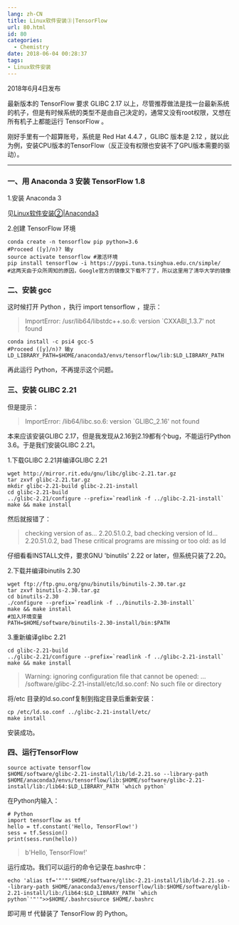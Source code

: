 ```yaml
---
lang: zh-CN
title: Linux软件安装③|TensorFlow
url: 80.html
id: 80
categories:
  - Chemistry
date: 2018-06-04 00:28:37
tags:
- Linux软件安装
---
```


2018年6月4日发布

最新版本的 TensorFlow 要求 GLIBC 2.17 以上，尽管推荐做法是找一台最新系统的机子，但是有时候系统的类型不是由自己决定的，通常又没有root权限，又想在所有机子上都能运行 TensorFlow 。

刚好手里有一个超算账号，系统是 Red Hat 4.4.7 ，GLIBC 版本是 2.12 ，就以此为例，安装CPU版本的TensorFlow（反正没有权限也安装不了GPU版本需要的驱动）。

* * *

### 一、用 Anaconda 3 安装 TensorFlow 1.8

1.安装 Anaconda 3

见[Linux软件安装②|Anaconda3](https://njzjz.win/#/posts/18)

2.创建 TensorFlow 环境

    conda create -n tensorflow pip python=3.6
    #Proceed ([y]/n)? 输y
    source activate tensorflow #激活环境
    pip install tensorflow -i https://pypi.tuna.tsinghua.edu.cn/simple/
    #这两天由于众所周知的原因，Google官方的镜像又下载不了了，所以这里用了清华大学的镜像

### 二、安装 gcc

这时候打开 Python ，执行 import tensorflow ，提示：

> ImportError: /usr/lib64/libstdc++.so.6: version `CXXABI_1.3.7' not found

    conda install -c psi4 gcc-5 
    #Proceed ([y]/n)? 输y
    LD_LIBRARY_PATH=$HOME/anaconda3/envs/tensorflow/lib:$LD_LIBRARY_PATH

再此运行 Python，不再提示这个问题。

### 三、安装 GLIBC 2.21

但是提示：

> ImportError: /lib64/libc.so.6: version `GLIBC_2.16' not found

本来应该安装GLIBC 2.17，但是我发现从2.16到2.19都有个bug，不能运行Python 3.6。于是我们安装GLIBC 2.21。

1.下载GLIBC 2.21并编译GLIBC 2.21

    wget http://mirror.rit.edu/gnu/libc/glibc-2.21.tar.gz
    tar zxvf glibc-2.21.tar.gz
    mkdir glibc-2.21-build glibc-2.21-install
    cd glibc-2.21-build
    ../glibc-2.21/configure --prefix=`readlink -f ../glibc-2.21-install` 
    make && make install

然后就报错了：

> checking version of as... 2.20.51.0.2, bad checking version of ld... 2.20.51.0.2, bad These critical programs are missing or too old: as ld

仔细看看INSTALL文件，要求GNU 'binutils' 2.22 or later，但系统只装了2.20。

2.下载并编译binutils 2.30

    wget ftp://ftp.gnu.org/gnu/binutils/binutils-2.30.tar.gz
    tar zxvf binutils-2.30.tar.gz
    cd binutils-2.30
    ./configure --prefix=`readlink -f ../binutils-2.30-install` 
    make && make install
    #加入环境变量
    PATH=$HOME/software/binutils-2.30-install/bin:$PATH

3.重新编译glibc 2.21

    cd glibc-2.21-build
    ../glibc-2.21/configure --prefix=`readlink -f ../glibc-2.21-install` 
    make && make install

> Warning: ignoring configuration file that cannot be opened: ... /software/glibc-2.21-install/etc/ld.so.conf: No such file or directory

将/etc 目录的ld.so.conf复制到指定目录后重新安装：

    cp /etc/ld.so.conf ../glibc-2.21-install/etc/
    make install

安装成功。

### 四、运行TensorFlow

    source activate tensorflow
    $HOME/software/glibc-2.21-install/lib/ld-2.21.so --library-path $HOME/anaconda3/envs/tensorflow/lib:$HOME/software/glibc-2.21-install/lib:/lib64:$LD_LIBRARY_PATH `which python`

在Python内输入：

    # Python
    import tensorflow as tf
    hello = tf.constant('Hello, TensorFlow!')
    sess = tf.Session()
    print(sess.run(hello))

> b'Hello, TensorFlow!'

运行成功。我们可以运行的命令记录在.bashrc中：

    echo 'alias tf='"'"'$HOME/software/glibc-2.21-install/lib/ld-2.21.so --library-path $HOME/anaconda3/envs/tensorflow/lib:$HOME/software/glib-2.21-install/lib:/lib64:$LD_LIBRARY_PATH `which python`'"'">>$HOME/.bashrcsource $HOME/.bashrc

即可用 tf 代替装了 TensorFlow 的 Python。
